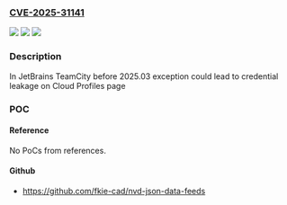 ### [CVE-2025-31141](https://cve.mitre.org/cgi-bin/cvename.cgi?name=CVE-2025-31141)
![](https://img.shields.io/static/v1?label=Product&message=TeamCity&color=blue)
![](https://img.shields.io/static/v1?label=Version&message=0%3C%202025.03%20&color=brighgreen)
![](https://img.shields.io/static/v1?label=Vulnerability&message=CWE-209&color=brighgreen)

### Description

In JetBrains TeamCity before 2025.03 exception could lead to credential leakage on Cloud Profiles page

### POC

#### Reference
No PoCs from references.

#### Github
- https://github.com/fkie-cad/nvd-json-data-feeds

